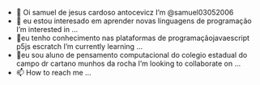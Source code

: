 - 👋 Oi samuel de jesus cardoso antocevicz I’m @samuel03052006
- 👀 eu estou interesado em aprender novas linguagens de programação I’m interested in ...
- 🌱eu tenho conhecimento nas plataformas de programaçãojavaescript p5js escratch I’m currently learning ...
- 💞️eu sou aluno de pensamento computacional do colegio estadual do campo dr cartano  munhos da rocha I’m looking to collaborate on ...
- 📫 How to reach me ...

<!---
samuel03052006/samuel03052006 is a ✨ special ✨ repository because its `README.md` (this file) appears on your GitHub profile.
You can click the Preview link to take a look at your changes.
--->

